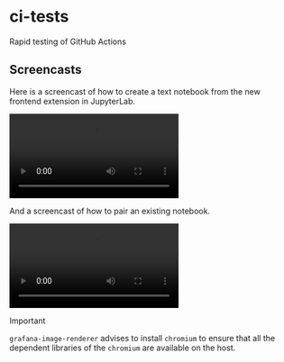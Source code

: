 # ci-tests
Rapid testing of GitHub Actions

## Screencasts

Here is a screencast of how to create a text notebook from the new frontend extension in JupyterLab.

![](create_text_notebook.webm.mov)

And a screencast of how to pair an existing notebook.

![](pair_notebook.webm.mov)

> [!IMPORTANT] 
> `grafana-image-renderer` advises to install `chromium` to ensure that all the 
dependent libraries of the `chromium` are available on the host.

